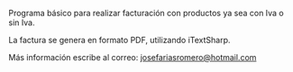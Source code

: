 Programa básico para realizar facturación con productos ya sea con Iva o sin Iva.

La factura se genera en formato PDF, utilizando iTextSharp.

Más información escribe al correo: josefariasromero@hotmail.com
